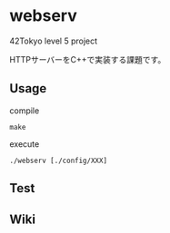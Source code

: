 # webserv
42Tokyo level 5 project

HTTPサーバーをC++で実装する課題です。

## Usage

compile
```
make
```

execute
```
./webserv [./config/XXX]
```

## Test


## Wiki
